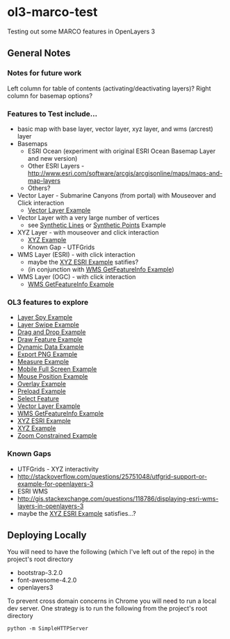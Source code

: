 ol3-marco-test
==============

Testing out some MARCO features in OpenLayers 3

## General Notes

### Notes for future work
Left column for table of contents (activating/deactivating layers)?
Right column for basemap options?

### Features to Test include...
* basic map with base layer, vector layer, xyz layer, and wms (arcrest) layer
 * Basemaps 
    * ESRI Ocean (experiment with original ESRI Ocean Basemap Layer and new version)
    * Other ESRI Layers - http://www.esri.com/software/arcgis/arcgisonline/maps/maps-and-map-layers 
    * Others? 
 * Vector Layer - Submarine Canyons (from portal) with Mouseover and Click interaction
   * [Vector Layer Example](http://openlayers.org/en/v3.0.0/examples/vector-layer.html?q=)
 * Vector Layer with a very large number of vertices
   * see [Synthetic Lines](http://openlayers.org/en/v3.0.0/examples/synthetic-lines.html?q=) or [Synthetic Points](http://openlayers.org/en/v3.0.0/examples/synthetic-points.html?q=) Example
 * XYZ Layer - with mouseover and click interaction
   * [XYZ Example](http://openlayers.org/en/v3.0.0/examples/xyz.html?q=)
   * Known Gap - UTFGrids
 * WMS Layer (ESRI) - with click interaction
   * maybe the [XYZ ESRI Example](http://openlayers.org/en/v3.0.0/examples/xyz-esri.html?q=) satifies?
   * (in conjunction with [WMS GetFeatureInfo Example](http://openlayers.org/en/v3.0.0/examples/getfeatureinfo-tile.html?q=))
 * WMS Layer (OGC) - with click interaction
   * [WMS GetFeatureInfo Example](http://openlayers.org/en/v3.0.0/examples/getfeatureinfo-tile.html?q=)

### OL3 features to explore
* [Layer Spy Example](http://openlayers.org/en/v3.0.0/examples/layer-spy.html?q=spy)
* [Layer Swipe Example](http://openlayers.org/en/v3.0.0/examples/layer-swipe.html)
* [Drag and Drop Example](http://openlayers.org/en/v3.0.0/examples/drag-and-drop.html)
* [Draw Feature Example](http://openlayers.org/en/v3.0.0/examples/draw-features.html?q=)
* [Dynamic Data Example](http://openlayers.org/en/v3.0.0/examples/dynamic-data.html?q=)
* [Export PNG Example](http://openlayers.org/en/v3.0.0/examples/export-map.html?q=)
* [Measure Example](http://openlayers.org/en/v3.0.0/examples/measure.html?q=)
* [Mobile Full Screen Example](http://openlayers.org/en/v3.0.0/examples/mobile-full-screen.html?q=)
* [Mouse Position Example](http://openlayers.org/en/v3.0.0/examples/mouse-position.html?q=)
* [Overlay Example](http://openlayers.org/en/v3.0.0/examples/overlay.html?q=)
* [Preload Example](http://openlayers.org/en/v3.0.0/examples/preload.html?q=)
* [Select Feature](http://openlayers.org/en/v3.0.0/examples/select-features.html?q=)
* [Vector Layer Example](http://openlayers.org/en/v3.0.0/examples/vector-layer.html?q=)
* [WMS GetFeatureInfo Example](http://openlayers.org/en/v3.0.0/examples/getfeatureinfo-tile.html?q=)
* [XYZ ESRI Example](http://openlayers.org/en/v3.0.0/examples/xyz-esri.html?q=)
* [XYZ Example](http://openlayers.org/en/v3.0.0/examples/xyz.html?q=)
* [Zoom Constrained Example](http://openlayers.org/en/v3.0.0/examples/zoom-constrained.html?q=)

### Known Gaps
* UTFGrids - XYZ interactivity
 * http://stackoverflow.com/questions/25751048/utfgrid-support-or-example-for-openlayers-3 
* ESRI WMS
 * http://gis.stackexchange.com/questions/118786/displaying-esri-wms-layers-in-openlayers-3
 * maybe the [XYZ ESRI Example](http://openlayers.org/en/v3.0.0/examples/xyz-esri.html?q=) satisfies...?

## Deploying Locally
You will need to have the following (which I've left out of the repo) in the project's root directory
* bootstrap-3.2.0
* font-awesome-4.2.0
* openlayers3

To prevent cross domain concerns in Chrome you will need to run a local dev server.  One strategy is to run the following from the project's root directory
```
python -m SimpleHTTPServer
```
